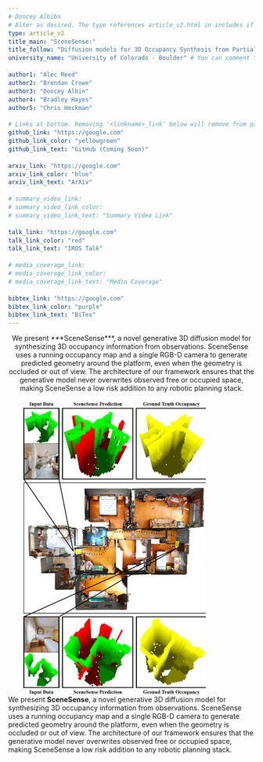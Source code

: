 ```yaml
---
# Doncey Albibn
# Alter as desired. The type references article_v2.html in includes if there are things you want to change.
type: article_v2
title_main: "SceneSense:"
title_follow: "Diffusion models for 3D Occupancy Synthesis from Partial Observation"
university_name: "University of Colorado - Boulder" # You can comment this out if you dont like it.

author1: "Alec Reed"
author2: "Brendan Crowe"
author3: "Doncey Albin"
author4: "Bradley Hayes"
author5: "Chris Heckman"

# Links at bottom. Removing '<linkname>_link' below will remove from page.
github_link: "https://google.com"
github_link_color: "yellowgreen"
github_link_text: "GitHub (Coming Soon)"

arxiv_link: "https://google.com"
arxiv_link_color: "blue"
arxiv_link_text: "ArXiv"

# summary_video_link:
# summary_video_link_color:
# summary_video_link_text: "Summary Video Link"

talk_link: "https://google.com"
talk_link_color: "red"
talk_link_text: "IROS Talk"

# media_coverage_link:
# media_coverage_link_color:
# media_coverage_link_text: "Media Coverage"

bibtex_link: "https://google.com"
bibtex_link_color: "purple"
bibtex_link_text: "BiTex"
---
```


<!-- This is the js script that generates random points on page borders -->
<script>
    // Gen a rand int bw min and max (inclusive)
    function getRandomInt(min, max) {
        return Math.floor(Math.random() * (max - min + 1)) + min;
    }

    // Gen rand color
    function getRandomColor() {
        return '#' + Math.floor(Math.random()*16777215).toString(16);
    }

    // Draw circle at a random pos with rand diam within border
    function drawRandomCircle() {
        var circle = document.createElement('div');
        circle.style.position = 'fixed';
        circle.style.width = 20 * Math.random() + 'px';
        circle.style.height = circle.style.width;
        circle.style.borderRadius = '100%';
        circle.style.backgroundColor = getRandomColor();

        if (Math.random() < 0.5) {
            var x = getRandomInt(0.9*window.innerWidth, window.innerWidth)
            var y = getRandomInt(0, window.innerHeight)
        } else {
            var x = getRandomInt(0, 0.1*window.innerWidth)
            var y = getRandomInt(0, window.innerHeight)
        }

        circle.style.left = x + 'px';
        circle.style.top = y + 'px';

        document.body.appendChild(circle);
    }

    // Using the function above, draw 25 random circles along borders of page
    for (var i = 0; i < 25; i++) {
        drawRandomCircle();
    }
</script>


<div style="text-align:center;">
    We present ***SceneSense***, a novel generative 3D diffusion model for synthesizing 3D occupancy information from observations. SceneSense uses a running occupancy map and a single RGB-D camera to generate predicted geometry around the platform, even when the geometry is occluded or out of view. The architecture of our framework ensures that the generative model never overwrites observed free or occupied space, making SceneSense a low risk addition to any robotic planning stack.
</div>

<br>

<div style="overflow: auto;">
    <img src="/img/scenesense/example_results_h2.png" alt="Photo example results" style="float:right; margin-right:100px;margin-left:100px;" height="600">
    <p>
        We present <strong>SceneSense</strong>, a novel generative 3D diffusion model for synthesizing 3D occupancy information from observations. SceneSense uses a running occupancy map and a single RGB-D camera to generate predicted geometry around the platform, even when the geometry is occluded or out of view. The architecture of our framework ensures that the generative model never overwrites observed free or occupied space, making SceneSense a low risk addition to any robotic planning stack.
    </p>
</div>

